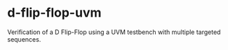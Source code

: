 # d-flip-flop-uvm
Verification of a D Flip-Flop using a UVM testbench with multiple targeted sequences.
